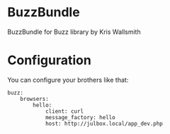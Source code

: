 BuzzBundle
==========

BuzzBundle for Buzz library by Kris Wallsmith


Configuration
=============

You can configure your brothers like that:

    buzz:
        browsers:
            hello:
                client: curl
                message_factory: hello
                host: http://julbox.local/app_dev.php
